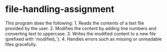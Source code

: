 # file-handling-assignment
This program does the following: 1. Reads the contents of a text file provided by the user. 2. Modifies the content by adding line numbers and converting text to uppercase. 3. Writes the modified content to a new file (prefixed with 'modified_'). 4. Handles errors such as missing or unreadable files gracefully.
